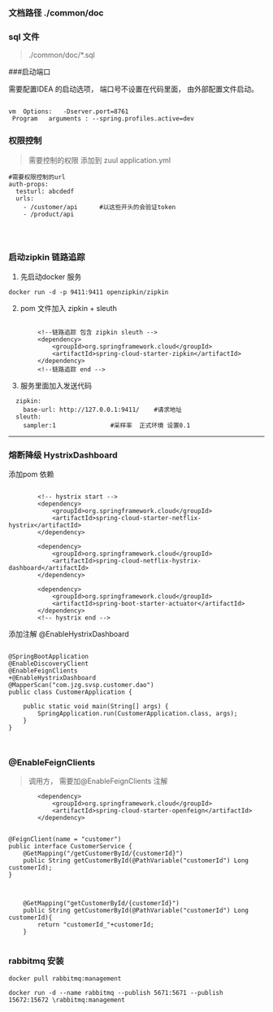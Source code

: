 ### 文档路径 ./common/doc

### sql 文件
>  ./common/doc/*.sql


###启动端口

需要配置IDEA 的启动选项， 端口号不设置在代码里面， 由外部配置文件启动。 

```apple js

vm  Options:   -Dserver.port=8761
 Program   arguments : --spring.profiles.active=dev

```


### 权限控制
> 需要控制的权限  添加到 zuul application.yml 


``` 
#需要权限控制的url
auth-props:
  testurl: abcdedf
  urls:
    - /customer/api      #以这些开头的会验证token
    - /product/api

```


```



```




### 启动zipkin 链路追踪
1. 先启动docker 服务

``` 
docker run -d -p 9411:9411 openzipkin/zipkin
```

2. pom 文件加入 zipkin + sleuth
```

		<!--链路追踪 包含 zipkin sleuth -->
		<dependency>
			<groupId>org.springframework.cloud</groupId>
			<artifactId>spring-cloud-starter-zipkin</artifactId>
		</dependency>
		<!--链路追踪 end -->

```

3. 服务里面加入发送代码
```
  zipkin:
    base-url: http://127.0.0.1:9411/    #请求地址
  sleuth:
    sampler:1               #采样率  正式环境 设置0.1  

```
------------

### 熔断降级 HystrixDashboard
添加pom 依赖

``` 

		<!-- hystrix start -->
		<dependency>
			<groupId>org.springframework.cloud</groupId>
			<artifactId>spring-cloud-starter-netflix-hystrix</artifactId>
		</dependency>

		<dependency>
			<groupId>org.springframework.cloud</groupId>
			<artifactId>spring-cloud-netflix-hystrix-dashboard</artifactId>
		</dependency>

		<dependency>
			<groupId>org.springframework.cloud</groupId>
			<artifactId>spring-boot-starter-actuator</artifactId>
		</dependency>
		<!-- hystrix end -->

```
添加注解 @EnableHystrixDashboard
```

@SpringBootApplication
@EnableDiscoveryClient
@EnableFeignClients
+@EnableHystrixDashboard
@MapperScan("com.jzg.svsp.customer.dao")
public class CustomerApplication {

	public static void main(String[] args) {
		SpringApplication.run(CustomerApplication.class, args);
	}
}



```





###  @EnableFeignClients

> 调用方， 需要加@EnableFeignClients 注解
```依赖的jar
		<dependency>
			<groupId>org.springframework.cloud</groupId>
			<artifactId>spring-cloud-starter-openfeign</artifactId>
		</dependency>
```


```调用方

@FeignClient(name = "customer")
public interface CustomerService {
    @GetMapping("/getCustomerById/{customerId}")
    public String getCustomerById(@PathVariable("customerId") Long customerId);
}


```


```被调用方

    @GetMapping("getCustomerById/{customerId}")
    public String getCustomerById(@PathVariable("customerId") Long customerId){
        return "customerId_"+customerId;
    }


```



### rabbitmq 安装

```apple js
docker pull rabbitmq:management

docker run -d --name rabbitmq --publish 5671:5671 --publish 15672:15672 \rabbitmq:management

```
